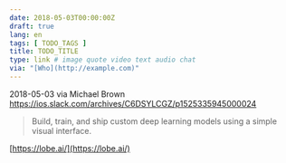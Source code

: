 ```yaml
---
date: 2018-05-03T00:00:00Z
draft: true
lang: en
tags: [ TODO_TAGS ]
title: TODO_TITLE
type: link # image quote video text audio chat
via: "[Who](http://example.com)"
---
```



2018-05-03 via Michael Brown
https://ios.slack.com/archives/C6DSYLCGZ/p1525335945000024

> Build, train, and ship custom deep learning
models using a simple visual interface.

[https://lobe.ai/](https://lobe.ai/)

